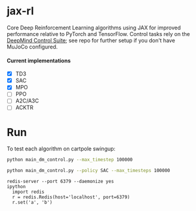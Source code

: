 # jax-rl

Core Deep Reinforcement Learning algorithms using JAX for improved performance relative to PyTorch and TensorFlow. Control tasks rely on the [DeepMind Control Suite](https://github.com/deepmind/dm_control); see repo for further setup if you don't have MuJoCo configured.

#### Current implementations

- [x] TD3
- [x] SAC
- [x] MPO
- [ ] PPO
- [ ] A2C/A3C
- [ ] ACKTR

# Run

To test each algorithm on cartpole swingup:

```bash
python main_dm_control.py --max_timestep 100000
```

```bash
python main_dm_control.py --policy SAC --max_timesteps 100000
```

```
redis-server --port 6379 --daemonize yes
ipython
  import redis
  r = redis.Redis(host='localhost', port=6379)
  r.set('a', 'b')
```
